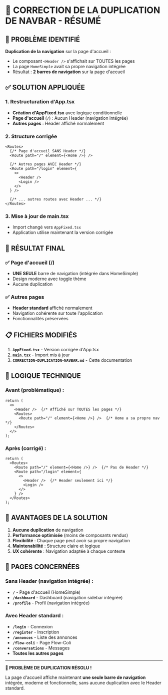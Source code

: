 # 🎯 CORRECTION DE LA DUPLICATION DE NAVBAR - RÉSUMÉ

## 🚨 **PROBLÈME IDENTIFIÉ**

**Duplication de la navigation** sur la page d'accueil :
- Le composant `<Header />` s'affichait sur TOUTES les pages
- La page `HomeSimple` avait sa propre navigation intégrée
- Résultat : **2 barres de navigation** sur la page d'accueil

## ✅ **SOLUTION APPLIQUÉE**

### **1. Restructuration d'App.tsx**
- **Création d'AppFixed.tsx** avec logique conditionnelle
- **Page d'accueil** (`/`) : Aucun Header (navigation intégrée)
- **Autres pages** : Header affiché normalement

### **2. Structure corrigée**
```tsx
<Routes>
  {/* Page d'accueil SANS Header */}
  <Route path="/" element={<Home />} />
  
  {/* Autres pages AVEC Header */}
  <Route path="/login" element={
    <>
      <Header />
      <Login />
    </>
  } />
  
  {/* ... autres routes avec Header ... */}
</Routes>
```

### **3. Mise à jour de main.tsx**
- Import changé vers `AppFixed.tsx`
- Application utilise maintenant la version corrigée

## 🎨 **RÉSULTAT FINAL**

### **✅ Page d'accueil (/)**
- **UNE SEULE** barre de navigation (intégrée dans HomeSimple)
- Design moderne avec toggle thème
- Aucune duplication

### **✅ Autres pages**
- **Header standard** affiché normalement
- Navigation cohérente sur toute l'application
- Fonctionnalités préservées

## 📋 **FICHIERS MODIFIÉS**

1. **`AppFixed.tsx`** - Version corrigée d'App.tsx
2. **`main.tsx`** - Import mis à jour
3. **`CORRECTION-DUPLICATION-NAVBAR.md`** - Cette documentation

## 🔧 **LOGIQUE TECHNIQUE**

### **Avant (problématique) :**
```tsx
return (
  <>
    <Header />  {/* Affiché sur TOUTES les pages */}
    <Routes>
      <Route path="/" element={<Home />} />  {/* Home a sa propre nav */}
    </Routes>
  </>
);
```

### **Après (corrigé) :**
```tsx
return (
  <Routes>
    <Route path="/" element={<Home />} />  {/* Pas de Header */}
    <Route path="/login" element={
      <>
        <Header />  {/* Header seulement ici */}
        <Login />
      </>
    } />
  </Routes>
);
```

## 🎯 **AVANTAGES DE LA SOLUTION**

1. **Aucune duplication** de navigation
2. **Performance optimisée** (moins de composants rendus)
3. **Flexibilité** : Chaque page peut avoir sa propre navigation
4. **Maintenabilité** : Structure claire et logique
5. **UX cohérente** : Navigation adaptée à chaque contexte

## 🚀 **PAGES CONCERNÉES**

### **Sans Header (navigation intégrée) :**
- **`/`** - Page d'accueil (HomeSimple)
- **`/dashboard`** - Dashboard (navigation sidebar intégrée)
- **`/profile`** - Profil (navigation intégrée)

### **Avec Header standard :**
- **`/login`** - Connexion
- **`/register`** - Inscription
- **`/annonces`** - Liste des annonces
- **`/flow-coli`** - Page Flow-Coli
- **`/conversations`** - Messages
- **Toutes les autres pages**

---

**🎉 PROBLÈME DE DUPLICATION RÉSOLU !**

La page d'accueil affiche maintenant **une seule barre de navigation** intégrée, moderne et fonctionnelle, sans aucune duplication avec le Header standard.
